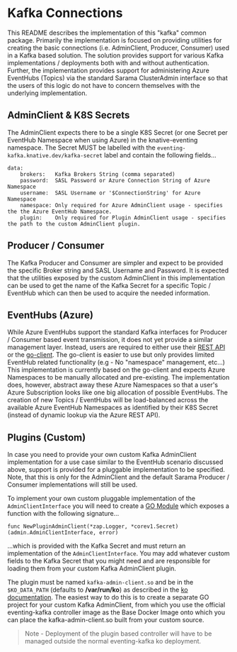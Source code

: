 # Kafka Connections

This README describes the implementation of this "kafka" common package.  Primarily the implementation is focused on
providing utilities for creating the basic connections (i.e. AdminClient, Producer, Consumer) used in a Kafka based
solution.  The solution provides support for various Kafka implementations / deployments both with and without
authentication.  Further, the implementation provides support for administering Azure EventHubs (Topics) via the
standard Sarama ClusterAdmin interface so that the users of this logic do not have to concern themselves with the
underlying implementation.

## AdminClient & K8S Secrets

The AdminClient expects there to be a single K8S Secret (or one Secret per EventHub Namespace when using Azure) in 
the knative-eventing namespace.  The Secret MUST be labelled with the `eventing-kafka.knative.dev/kafka-secret` 
label and contain the following fields...

```
data:
    brokers:   Kafka Brokers String (comma separated)
    password:  SASL Password or Azure Connection String of Azure Namespace
    username:  SASL Username or '$ConnectionString' for Azure Namespace    
    namespace: Only required for Azure AdminClient usage - specifies the the Azure EventHub Namespace.
    plugin:    Only required for Plugin AdminClient usage - specifies the path to the custom AdminClient plugin.
```

## Producer / Consumer

The Kafka Producer and Consumer are simpler and expect to be provided the specific Broker string and SASL Username 
and Password.  It is expected that the utilities exposed by the custom AdminClient in this implementation can be used
to get the name of the Kafka Secret for a specific Topic / EventHub which can then be used to acquire the needed
information.

## EventHubs (Azure)

While Azure EventHubs support the standard Kafka interfaces for Producer / Consumer based event transmission, it
does not yet provide a similar management layer.  Instead, users are required to either use their
[REST API](https://docs.microsoft.com/en-us/rest/api/eventhub/) or the
[go-client](https://github.com/Azure/azure-event-hubs-go/tree/master).  The go-client is easier to use but only
provides limited EventHub related functionality (e.g - No "namespace" management, etc...)  This implementation is
currently based on the go-client and expects Azure Namespaces to be manually allocated and pre-existing.  The
implementation does, however, abstract away these Azure Namespaces so that a user's Azure Subscription looks like
one big allocation of possible EventHubs.  The creation of new Topics / EventHubs will be load-balanced across
the available Azure EventHub Namespaces as identified by their K8S Secret (instead of dynamic lookup via the
Azure REST API).

## Plugins (Custom)

In case you need to provide your own custom Kafka AdminClient implementation for a use case similar to the EventHub
scenario discussed above, support is provided for a pluggable implementation to be specified.  Note, that this is
only for the AdminClient and the default Sarama Producer / Consumer implementations will still be used.

To implement your own custom pluggable implementation of the `AdminClientInterface` you will need to create a
[GO Module](https://golang.org/pkg/plugin/) which exposes a function with the following signature...
```
func NewPluginAdminClient(*zap.Logger, *corev1.Secret) (admin.AdminClientInterface, error)
```
...which is provided with the Kafka Secret and must return an implementation of the `AdminClientInterface`. 
You may add whatever custom fields to the Kafka Secret that you might need and are responsible for loading
them from your custom Kafka AdminClient plugin.  

The plugin must be named `kafka-admin-client.so` and be in the `$KO_DATA_PATH` (defaults to **/var/run/ko**) as
described in the [ko documentation](https://github.com/google/ko).  The easiest way to do this is to create
a separate GO project for your custom Kafka AdminClient, from which you use the official eventing-kafka controller
image as the Base Docker Image onto which you can place the kafka-admin-client.so built from your custom source.

> Note - Deployment of the plugin based controller will have to be managed outside the normal eventing-kafka ko
> deployment. 
